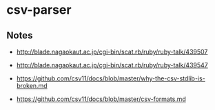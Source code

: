 # csv-parser

## Notes

- http://blade.nagaokaut.ac.jp/cgi-bin/scat.rb/ruby/ruby-talk/439507
- http://blade.nagaokaut.ac.jp/cgi-bin/scat.rb/ruby/ruby-talk/439547

- https://github.com/csv11/docs/blob/master/why-the-csv-stdlib-is-broken.md
- https://github.com/csv11/docs/blob/master/csv-formats.md
